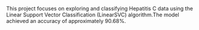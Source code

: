 

This project focuses on exploring and classifying Hepatitis C data using the Linear Support Vector Classification (LinearSVC) algorithm.The model achieved an accuracy of approximately 90.68%.
